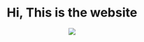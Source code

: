 <h1 align="center">Hi, This is the website </h1>

<div align="center"><img src="(https://github.com/tonmoy7722/Medicine-Recommendation/blob/master/med/Screenshot%202024-07-16%20223734.png)"></div>
